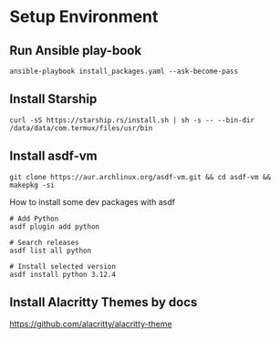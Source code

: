 # Setup Environment

## Run Ansible play-book

```shell
ansible-playbook install_packages.yaml --ask-become-pass
```

## Install Starship

```shell
curl -sS https://starship.rs/install.sh | sh -s -- --bin-dir /data/data/com.termux/files/usr/bin
```

## Install asdf-vm

```shell
git clone https://aur.archlinux.org/asdf-vm.git && cd asdf-vm && makepkg -si
```

How to install some dev packages with asdf

```shell
# Add Python
asdf plugin add python

# Search releases
asdf list all python

# Install selected version
asdf install python 3.12.4
```

## Install Alacritty Themes by docs

<https://github.com/alacritty/alacritty-theme>
